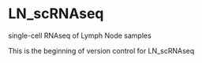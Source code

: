 # LN_scRNAseq
single-cell RNAseq of Lymph Node samples

This is the beginning of version control for LN_scRNAseq
